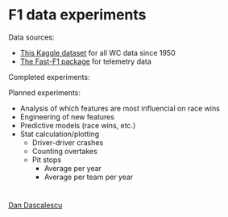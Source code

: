 # F1 data experiments
Data sources:
 - [This Kaggle dataset](https://www.kaggle.com/datasets/rohanrao/formula-1-world-championship-1950-2020) for all WC data since 1950
 - [The Fast-F1 package](https://github.com/theOehrly/Fast-F1) for telemetry data

Completed experiments:

Planned experiments:
 - Analysis of which features are most influencial on race wins
 - Engineering of new features
 - Predictive models (race wins, etc.)
 - Stat calculation/plotting
   - Driver-driver crashes
   - Counting overtakes
   - Pit stops
     - Average per year
     - Average per team per year

#
[Dan Dascalescu](https://github.com/ddascalescu)
